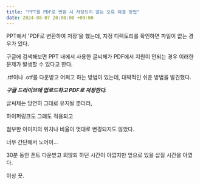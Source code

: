```yaml
---
title: "PPT를 PDF로 변환 시 저장되지 않는 오류 해결 방법"
date: 2024-08-07 20:00:00 +09:00
---
```


PPT에서 'PDF로 변환하여 저장'을 했는데, 지정 디렉토리를 확인하면 파일이 없는 경우가 있다.

구글에 검색해보면 PPT 내에서 사용한 글씨체가 PDF에서 지원이 안되는 경우 이러한 문제가 발생할 수 있다고 한다.


.ttf이나 .otf를 다운받고 어쩌고 하는 방법이 있는데, 대박적인 쉬운 방법을 발견했다.


***구글 드라이브에 업로드하고 PDF로 저장한다.***


글씨체는 당연히 그대로 유지될 뿐더러,

하이퍼링크도 그래도 적용되고

첨부한 이미지의 위치나 비율이 멋대로 변경되지도 않았다.


너무 간단해서 노어이...


30분 동안 폰트 다운받고 외않되 하던 시간이 아깝지만 앞으로 있을 삽질 시간을 아꼈다.


이상 끗.